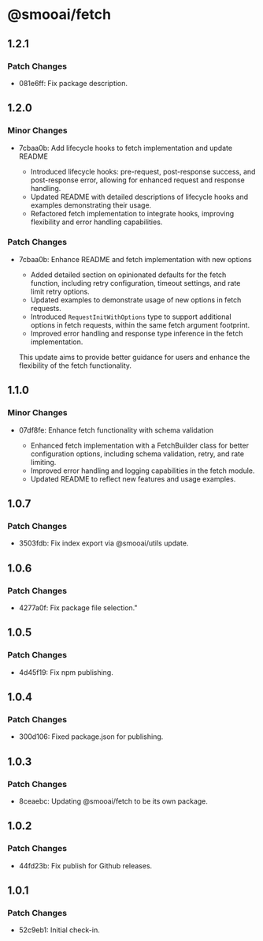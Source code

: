 # @smooai/fetch

## 1.2.1

### Patch Changes

- 081e6ff: Fix package description.

## 1.2.0

### Minor Changes

- 7cbaa0b: Add lifecycle hooks to fetch implementation and update README

    - Introduced lifecycle hooks: pre-request, post-response success, and post-response error, allowing for enhanced request and response handling.
    - Updated README with detailed descriptions of lifecycle hooks and examples demonstrating their usage.
    - Refactored fetch implementation to integrate hooks, improving flexibility and error handling capabilities.

### Patch Changes

- 7cbaa0b: Enhance README and fetch implementation with new options

    - Added detailed section on opinionated defaults for the fetch function, including retry configuration, timeout settings, and rate limit retry options.
    - Updated examples to demonstrate usage of new options in fetch requests.
    - Introduced `RequestInitWithOptions` type to support additional options in fetch requests, within the same fetch argument footprint.
    - Improved error handling and response type inference in the fetch implementation.

    This update aims to provide better guidance for users and enhance the flexibility of the fetch functionality.

## 1.1.0

### Minor Changes

- 07df8fe: Enhance fetch functionality with schema validation

    - Enhanced fetch implementation with a FetchBuilder class for better configuration options, including schema validation, retry, and rate limiting.
    - Improved error handling and logging capabilities in the fetch module.
    - Updated README to reflect new features and usage examples.

## 1.0.7

### Patch Changes

- 3503fdb: Fix index export via @smooai/utils update.

## 1.0.6

### Patch Changes

- 4277a0f: Fix package file selection."

## 1.0.5

### Patch Changes

- 4d45f19: Fix npm publishing.

## 1.0.4

### Patch Changes

- 300d106: Fixed package.json for publishing.

## 1.0.3

### Patch Changes

- 8ceaebc: Updating @smooai/fetch to be its own package.

## 1.0.2

### Patch Changes

- 44fd23b: Fix publish for Github releases.

## 1.0.1

### Patch Changes

- 52c9eb1: Initial check-in.
